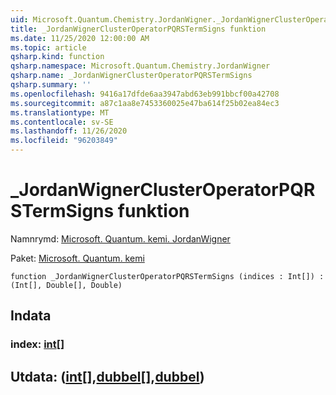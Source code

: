 ```yaml
---
uid: Microsoft.Quantum.Chemistry.JordanWigner._JordanWignerClusterOperatorPQRSTermSigns
title: _JordanWignerClusterOperatorPQRSTermSigns funktion
ms.date: 11/25/2020 12:00:00 AM
ms.topic: article
qsharp.kind: function
qsharp.namespace: Microsoft.Quantum.Chemistry.JordanWigner
qsharp.name: _JordanWignerClusterOperatorPQRSTermSigns
qsharp.summary: ''
ms.openlocfilehash: 9416a17dfde6aa3947abd63eb991bbcf00a42708
ms.sourcegitcommit: a87c1aa8e7453360025e47ba614f25b02ea84ec3
ms.translationtype: MT
ms.contentlocale: sv-SE
ms.lasthandoff: 11/26/2020
ms.locfileid: "96203849"
---
```

# <a name="_jordanwignerclusteroperatorpqrstermsigns-function"></a>_JordanWignerClusterOperatorPQRSTermSigns funktion

Namnrymd: [Microsoft. Quantum. kemi. JordanWigner](xref:Microsoft.Quantum.Chemistry.JordanWigner)

Paket: [Microsoft. Quantum. kemi](https://nuget.org/packages/Microsoft.Quantum.Chemistry)




```qsharp
function _JordanWignerClusterOperatorPQRSTermSigns (indices : Int[]) : (Int[], Double[], Double)
```


## <a name="input"></a>Indata

### <a name="indices--int"></a>index: [int](xref:microsoft.quantum.lang-ref.int)[]





## <a name="output--intdoubledouble"></a>Utdata: ([int](xref:microsoft.quantum.lang-ref.int)[],[dubbel](xref:microsoft.quantum.lang-ref.double)[],[dubbel](xref:microsoft.quantum.lang-ref.double))


